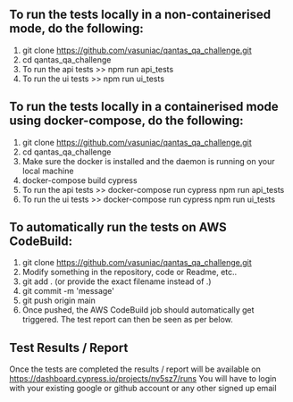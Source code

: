 ## To run the tests locally in a non-containerised mode, do the following:

1) git clone https://github.com/vasuniac/qantas_qa_challenge.git
2) cd qantas_qa_challenge
3) To run the api tests >> npm run api_tests
4) To run the ui tests >> npm run ui_tests


## To run the tests locally in a containerised mode using docker-compose, do the following:

1) git clone https://github.com/vasuniac/qantas_qa_challenge.git
2) cd qantas_qa_challenge
3) Make sure the docker is installed and the daemon is running on your local machine
4) docker-compose build cypress
5) To run the api tests >> docker-compose run cypress npm run api_tests
6) To run the ui tests >> docker-compose run cypress npm run ui_tests


## To automatically run the tests on AWS CodeBuild:
1) git clone https://github.com/vasuniac/qantas_qa_challenge.git
2) Modify something in the repository, code or Readme, etc..
3) git add . (or provide the exact filename instead of .)
4) git commit -m 'message'
5) git push origin main
6) Once pushed, the AWS CodeBuild job should automatically get triggered. The test report can then be seen as per below.


## Test Results / Report
Once the tests are completed the results / report will be available on https://dashboard.cypress.io/projects/nv5sz7/runs
You will have to login with your existing google or github account or any other signed up email